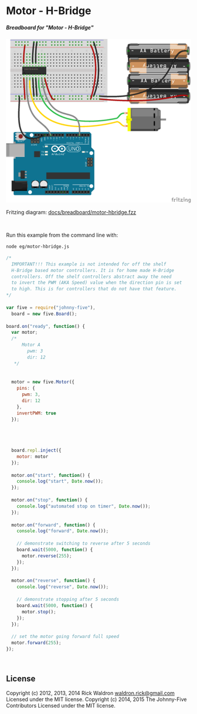 <!--remove-start-->

# Motor - H-Bridge

<!--remove-end-->






##### Breadboard for "Motor - H-Bridge"



![docs/breadboard/motor-hbridge.png](breadboard/motor-hbridge.png)<br>

Fritzing diagram: [docs/breadboard/motor-hbridge.fzz](breadboard/motor-hbridge.fzz)

&nbsp;




Run this example from the command line with:
```bash
node eg/motor-hbridge.js
```


```javascript
/*
  IMPORTANT!!! This example is not intended for off the shelf
  H-Bridge based motor controllers. It is for home made H-Bridge
  controllers. Off the shelf controllers abstract away the need
  to invert the PWM (AKA Speed) value when the direction pin is set
  to high. This is for controllers that do not have that feature.
*/

var five = require("johnny-five"),
  board = new five.Board();

board.on("ready", function() {
  var motor;
  /*
      Motor A
        pwm: 3
        dir: 12
   */


  motor = new five.Motor({
    pins: {
      pwm: 3,
      dir: 12
    },
    invertPWM: true
  });




  board.repl.inject({
    motor: motor
  });

  motor.on("start", function() {
    console.log("start", Date.now());
  });

  motor.on("stop", function() {
    console.log("automated stop on timer", Date.now());
  });

  motor.on("forward", function() {
    console.log("forward", Date.now());

    // demonstrate switching to reverse after 5 seconds
    board.wait(5000, function() {
      motor.reverse(255);
    });
  });

  motor.on("reverse", function() {
    console.log("reverse", Date.now());

    // demonstrate stopping after 5 seconds
    board.wait(5000, function() {
      motor.stop();
    });
  });

  // set the motor going forward full speed
  motor.forward(255);
});

```








&nbsp;

<!--remove-start-->

## License
Copyright (c) 2012, 2013, 2014 Rick Waldron <waldron.rick@gmail.com>
Licensed under the MIT license.
Copyright (c) 2014, 2015 The Johnny-Five Contributors
Licensed under the MIT license.

<!--remove-end-->
